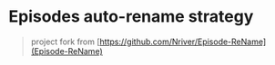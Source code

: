 # Episodes auto-rename strategy

> project fork from [https://github.com/Nriver/Episode-ReName](Episode-ReName)
